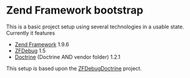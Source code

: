 # Zend Framework bootstrap

This is a basic project setup using several technologies in a usable state. Currently it features

- [Zend Framework](http://framework.zend.com/) 1.9.6
- [ZFDebug](http://code.google.com/p/zfdebug/) 1.5
- [Doctrine](http://www.doctrine-project.org/) (Doctrine AND vendor folder) 1.2.1

This setup is based upon the [ZFDebugDoctrine](http://github.com/danceric/zfdebugdoctrine) project.